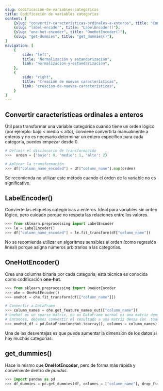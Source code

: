 ```yaml
---
slug: codificacion-de-variables-categoricas
title: Codificación de variables categorías
content: [
	{slug: "convertir-caracteristicas-ordinales-a-enteros", title: "Convertir características ordinales a enteros"},
	{slug: "label-encoder", title: "LabelEncoder()"},
	{slug: "one-hot-encoder", title: "OneHotEncoder()"},
	{slug: "get-dummies", title: "get_dummies()"},
]
navigation: [
	{
		side: "left",
		title: "Normalización y estandarización",
		link: "normalizacion-y-estandarizacion",
	},
	{
		side: "right",
		title: "Creación de nuevas características",
		link: "creacion-de-nuevas-caracteristicas",
	}
]
---
```


## Convertir caracteristicas ordinales a enteros

Útil para transformar una variable categórica cuando tiene un orden lógico (por ejemplo: bajo < medio < alto), conviene convertirla manualmente a enteros y no es necesario determinar un entero específico para cada categoría, puedes empezar desde 0.

```python
# Definir el diccionario de transformación
>>>  orden = {'bajo': 0, 'medio': 1, 'alto': 2}

# Aplicar la transformación
>>> df["column_name_encoded"] = df["column_name"].map(orden) 
```

Se recomienda no utilizar este método cuando el orden de la variable no es significativo.

## LabelEncoder()

Convierte las etiquetas categóricas a enteros. Ideal para variables sin orden lógico, pero cuidado porque no respeta las relaciones entre los valores.

```python
>>> from sklearn.preprocessing import LabelEncoder
>>> le = LabelEncoder()
>>> df["column_name_encoded"] = le.fit_transform(df["column_name"])
```

No se recomienda utilizar en algoritmos sensibles al orden (como regresión lineal) porque asigna números arbitrarios a las categorías.

## OneHotEncoder()

Crea una columna binaria por cada categoría, esta técnica es conocida como codificación **one-hot**.

```python
>>> from sklearn.preprocessing import OneHotEncoder
>>> ohe = OneHotEncoder()
>>> onehot = ohe.fit_transform(df[["column_name"]])

# Convertir a DataFrame
>>> column_names = ohe.get_feature_names_out(["column_name"])
# onehot es un sparse matrix, no un DataFrame normal ni una matriz densa (ndarray)
# Entonces, debemos convertir el resultado a una matriz densa con .toarray()
>>> onehot_df = pd.DataFrame(onehot.toarray(), columns = column_names)
```

Una de las desventajas es que puede aumentar la dimensión de los datos si hay muchas categorías.

## get_dummies()

Hace lo mismo que **OneHotEncoder**, pero de forma más rápida y conveniente dentro de _pandas_.

```python
>>> import pandas as pd
>>> df_dummies = pd.get_dummies(df, columns = ["column_name"], drop_first = True) # 'drop_first' elimina la columna original para evitar multicolinealidad en regresión
```